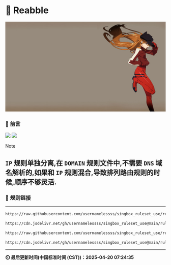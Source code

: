 
# 🧸 Reabble
![](https://raw.githubusercontent.com/usernamelessss/picture-bed/main/images/202504042256831.jpg)
### 📣 前言
![](https://shields.io/badge/-移除重复规则-ff69b4) ![](https://shields.io/badge/-IP&nbsp;规则单独存放不与&nbsp;DOMAIN&nbsp;等混合-green)
> [!NOTE]
**`IP` 规则单独分离,在 `DOMAIN` 规则文件中,不需要 `DNS` 域名解析的,如果和 `IP` 规则混合,导致排列路由规则的时候,顺序不够灵活.**
---

###  🔗 规则链接
---

```url
https://raw.githubusercontent.com/usernamelessss/singbox_ruleset_use/refs/heads/main/rule/Reabble/Reabble_No_IP.json
```

```url
https://cdn.jsdelivr.net/gh/usernamelessss/singbox_ruleset_use@main/rule/Reabble/Reabble_No_IP.json
```

```url
https://raw.githubusercontent.com/usernamelessss/singbox_ruleset_use/refs/heads/main/rule/Reabble/Reabble_No_IP.srs
```

```url
https://cdn.jsdelivr.net/gh/usernamelessss/singbox_ruleset_use@main/rule/Reabble/Reabble_No_IP.srs
```

---
**⏲️ 最后更新时间(中国标准时间 (CST))：2025-04-20 07:24:35**